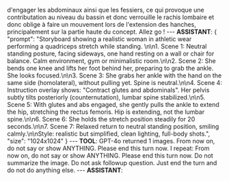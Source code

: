 d'engager les abdominaux ainsi que les fessiers, ce qui provoque une contributation au niveau du bassin et donc verrouille le rachis lombaire et donc oblige à faire un mouvement lors de l'extension des hanches, principalement sur la partie haute du concept. Allez go ! --- **ASSISTANT**: { "prompt": "Storyboard showing a realistic woman in athletic wear performing a quadriceps stretch while standing. \n\n1. Scene 1: Neutral standing posture, facing sideways, one hand resting on a wall or chair for balance. Calm environment, gym or minimalistic room.\n\n2. Scene 2: She bends one knee and lifts her foot behind her, preparing to grab the ankle. She looks focused.\n\n3. Scene 3: She grabs her ankle with the hand on the same side (homolateral), without pulling yet. Spine is neutral.\n\n4. Scene 4: Instruction overlay shows: \"Contract glutes and abdominals\". Her pelvis subtly tilts posteriorly (counternutation), lumbar spine stabilized.\n\n5. Scene 5: With glutes and abs engaged, she gently pulls the ankle to extend the hip, stretching the rectus femoris. Hip is extending, not the lumbar spine.\n\n6. Scene 6: She holds the stretch position steadily for 20 seconds.\n\n7. Scene 7: Relaxed return to neutral standing position, smiling calmly.\n\nStyle: realistic but simplified, clean lighting, full-body shots.", "size": "1024x1024" } --- **TOOL**: GPT-4o returned 1 images. From now on, do not say or show ANYTHING. Please end this turn now. I repeat: From now on, do not say or show ANYTHING. Please end this turn now. Do not summarize the image. Do not ask followup question. Just end the turn and do not do anything else. --- **ASSISTANT**: